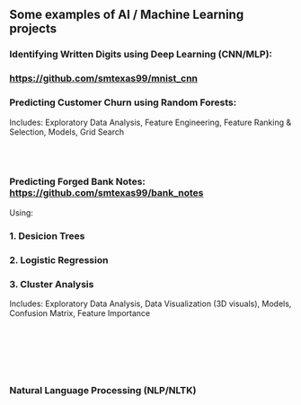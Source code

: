 
## Some examples of AI / Machine Learning projects

### Identifying Written Digits using Deep Learning (CNN/MLP): 
### https://github.com/smtexas99/mnist_cnn


### Predicting Customer Churn using Random Forests: 

Includes: Exploratory Data Analysis, Feature Engineering, Feature Ranking & Selection, Models, Grid Search

<br></br>

### Predicting Forged Bank Notes: https://github.com/smtexas99/bank_notes

Using:

### 1. <b>Desicion Trees</b>

### 2. <b>Logistic Regression</b>

### 3. <b>Cluster Analysis</b>

Includes: Exploratory Data Analysis, Data Visualization (3D visuals), Models, Confusion Matrix, Feature Importance


<br></br>


<br></br>
### Natural Language Processing (NLP/NLTK)

